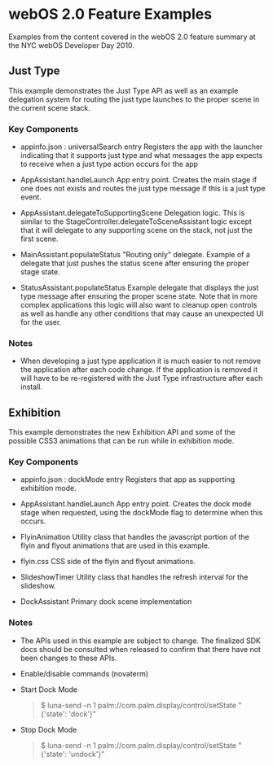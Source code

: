 # webOS 2.0 Feature Examples
Examples from the content covered in the webOS 2.0 feature summary at the NYC webOS Developer Day 2010.

## Just Type
This example demonstrates the Just Type API as well as an example delegation system for routing the 
just type launches to the proper scene in the current scene stack.

### Key Components
 * appinfo.json : universalSearch entry
    Registers the app with the launcher indicating that it supports just type and what messages the app expects to
    receive when a just type action occurs for the app

 * AppAssistant.handleLaunch
    App entry point. Creates the main stage if one does not exists and routes the just type message if this is a just
    type event.

 * AppAssistant.delegateToSupportingScene
    Delegation logic. This is similar to the StageController.delegateToSceneAssistant logic except that it will delegate
    to any supporting scene on the stack, not just the first scene.

 * MainAssistant.populateStatus
    "Routing only" delegate. Example of a delegate that just pushes the status scene after ensuring the proper stage state.

 * StatusAssistant.populateStatus
    Example delegate that displays the just type message after ensuring the proper scene state. Note that in more complex
    applications this logic will also want to cleanup open controls as well as handle any other conditions that may cause
    an unexpected UI for the user.

### Notes
 * When developing a just type application it is much easier to not remove the application after each code change. If the application is removed it will have to be re-registered with the Just Type infrastructure after each install.

## Exhibition
This example demonstrates the new Exhibition API and some of the possible CSS3 animations that can be run while in exhibition mode.

### Key Components
 * appinfo.json : dockMode entry
    Registers that app as supporting exhibition mode.

 * AppAssistant.handleLaunch
    App entry point. Creates the dock mode stage when requested, using the dockMode flag to determine when this occurs.

 * FlyinAnimation
    Utility class that handles the javascript portion of the flyin and flyout animations that are used in this example.
 * flyin.css
    CSS side of the flyin and flyout animations.

 * SlideshowTimer
    Utility class that handles the refresh interval for the slideshow.

 * DockAssistant
    Primary dock scene implementation

### Notes
 * The APIs used in this example are subject to change. The finalized SDK docs should be consulted when released to confirm that there have not been changes to these APIs.
 * Enable/disable commands (novaterm)
  * Start Dock Mode
    > $ luna-send -n 1 palm://com.palm.display/control/setState "{'state': 'dock'}"

  * Stop Dock Mode
    > $ luna-send -n 1 palm://com.palm.display/control/setState "{'state': 'undock'}"
